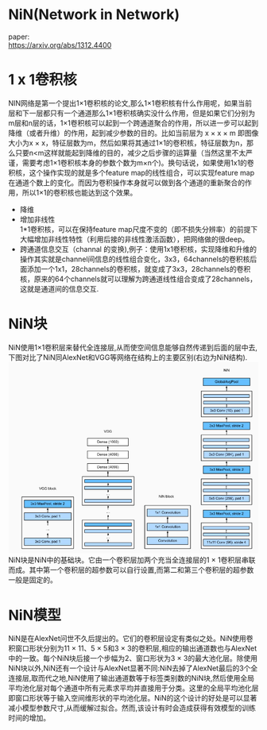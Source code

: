 NiN(Network in Network)
================
paper:<br>
https://arxiv.org/abs/1312.4400 <br>

# 1 x 1卷积核
NIN网络是第一个提出1×1卷积核的论文,那么1×1卷积核有什么作用呢，如果当前层和下一层都只有一个通道那么1×1卷积核确实没什么作用，但是如果它们分别为m层和n层的话，1×1卷积核可以起到一个跨通道聚合的作用，所以进一步可以起到降维（或者升维）的作用，起到减少参数的目的。比如当前层为 x × x × m 即图像大小为x × x，特征层数为m，然后如果将其通过1×1的卷积核，特征层数为n，那么只要n<m这样就能起到降维的目的，减少之后步骤的运算量（当然这里不太严谨，需要考虑1×1卷积核本身的参数个数为m×n个)。换句话说，如果使用1x1的卷积核，这个操作实现的就是多个feature map的线性组合，可以实现feature map在通道个数上的变化。而因为卷积操作本身就可以做到各个通道的重新聚合的作用，所以1×1的卷积核也能达到这个效果。<br>
* 降维 <br>
* 增加非线性 <br>
1*1卷积核，可以在保持feature map尺度不变的（即不损失分辨率）的前提下大幅增加非线性特性（利用后接的非线性激活函数），把网络做的很deep。<br>
* 跨通道信息交互（channal 的变换),例子：使用1x1卷积核，实现降维和升维的操作其实就是channel间信息的线性组合变化，3x3，64channels的卷积核后面添加一个1x1，28channels的卷积核，就变成了3x3，28channels的卷积核，原来的64个channels就可以理解为跨通道线性组合变成了28channels，这就是通道间的信息交互.<br>

# NiN块
NiN使用1×1卷积层来替代全连接层,从而使空间信息能够自然传递到后面的层中去,下图对比了NiN同AlexNet和VGG等网络在结构上的主要区别(右边为NiN结构).<br>
![NiN](https://github.com/MA-JIE/pytorch-deep-learning/blob/master/%E7%BB%8F%E5%85%B8%E7%A5%9E%E7%BB%8F%E7%BD%91%E7%BB%9C/NiN/img/NIN.png) <br>
NiN块是NiN中的基础块。它由一个卷积层加两个充当全连接层的1 × 1卷积层串联而成。其中第一个卷积层的超参数可以自行设置,而第二和第三个卷积层的超参数一般是固定的。<br>

# NiN模型
NiN是在AlexNet问世不久后提出的。它们的卷积层设定有类似之处。NiN使用卷积窗口形状分别为11 × 11、5 × 5和3 × 3的卷积层,相应的输出通道数也与AlexNet中的一致。每个NiN块后接一个步幅为2、窗口形状为3 × 3的最大池化层。除使用NiN块以外,NiN还有一个设计与AlexNet显著不同:NiN去掉了AlexNet最后的3个全连接层,取而代之地,NiN使用了输出通道数等于标签类别数的NiN块,然后使用全局平均池化层对每个通道中所有元素求平均并直接用于分类。这里的全局平均池化层即窗口形状等于输入空间维形状的平均池化层。NiN的这个设计的好处是可以显著减小模型参数尺寸,从而缓解过拟合。然而,该设计有时会造成获得有效模型的训练时间的增加。<br>
